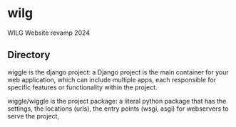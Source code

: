 # wilg
WILG Website revamp 2024

## Directory
wiggle is the django project: a Django project is the main container for your web application, which can include multiple apps, each responsible for specific features or functionality within the project.

wiggle/wiggle is the project package: a literal python package that has the settings, the locations (urls), the entry points (wsgi, asgi) for webservers to serve the project,
